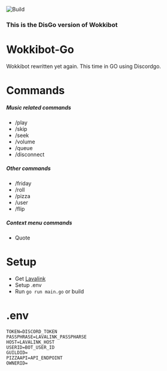 ![Build](https://github.com/wokkipannu/Wokkibot-Go/actions/workflows/build.yml/badge.svg)

### This is the DisGo version of Wokkibot

# Wokkibot-Go
Wokkibot rewritten yet again. This time in GO using Discordgo.

# Commands
##### Music related commands
* /play
* /skip
* /seek
* /volume
* /queue
* /disconnect
##### Other commands
* /friday
* /roll
* /pizza
* /user
* /flip
##### Context menu commands
* Quote
# Setup
* Get [Lavalink](https://github.com/freyacodes/Lavalink)
* Setup .env
* Run `go run main.go` or build

# .env
```
TOKEN=DISCORD_TOKEN
PASSPHRASE=LAVALINK_PASSPHARSE
HOST=LAVALINK_HOST
USERID=BOT_USER_ID
GUILDID=
PIZZAAPI=API_ENDPOINT
OWNERID=
```
